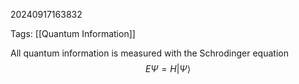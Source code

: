 20240917163832

Tags: [[Quantum Information]]

All quantum information is measured with the Schrodinger equation $$E \Psi = H|\Psi\rangle$$